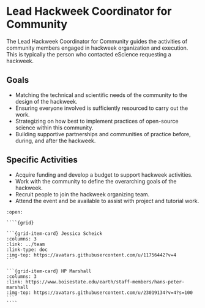 # Lead Hackweek Coordinator for Community

The Lead Hackweek Coordinator for Community guides the activities of community members engaged in hackweek organization and execution. This is typically the person who contacted eScience requesting a hackweek.

## Goals

* Matching the technical and scientific needs of the community to the design of the hackweek.
* Ensuring everyone involved is sufficiently resourced to carry out the work.
* Strategizing on how best to implement practices of open-source science within this community.
* Building supportive partnerships and communities of practice before, during, and after the hackweek.

## Specific Activities

* Acquire funding and develop a budget to support hackweek activities.
* Work with the community to define the overarching goals of the hackweek.
* Recruit people to join the hackweek organizing team.
* Attend the event and be available to assist with project and tutorial work.

`````{dropdown} **People With Experience in this Role**
:open:

````{grid}

```{grid-item-card} Jessica Scheick
:columns: 3
:link: ../team
:link-type: doc
:img-top: https://avatars.githubusercontent.com/u/11756442?v=4
```

```{grid-item-card} HP Marshall
:columns: 3
:link: https://www.boisestate.edu/earth/staff-members/hans-peter-marshall
:img-top: https://avatars.githubusercontent.com/u/23019134?v=4?s=100
```
````
`````